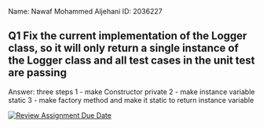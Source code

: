 Name: Nawaf Mohammed Aljehani
ID: 2036227

## Q1 Fix the current implementation of the Logger class, so it will only return a single instance of the Logger class and all test cases in the unit test are passing
Answer: three steps
1 - make Constructor private
2 - make instance variable static
3 -  make factory method and make it static to return instance variable 



[![Review Assignment Due Date](https://classroom.github.com/assets/deadline-readme-button-24ddc0f5d75046c5622901739e7c5dd533143b0c8e959d652212380cedb1ea36.svg)](https://classroom.github.com/a/SEECbqfh)
